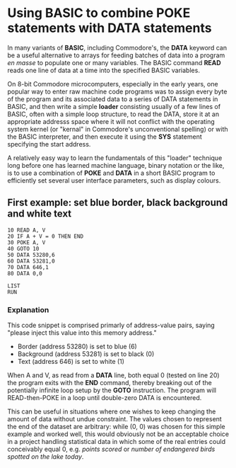 # Using BASIC to combine POKE statements with DATA statements

In many variants of **BASIC**, including Commodore's, the **DATA** keyword can be a useful alternative to arrays for feeding batches of data into a program *en masse* to populate one or many variables.
The BASIC command **READ** reads one line of data at a time into the specified BASIC variables.

On 8-bit Commodore microcomputers, especially in the early years, one popular way to enter raw machine code programs was to assign every byte of the program and its associated data to a series of DATA statements in BASIC, and then write a simple **loader** consisting usually of a few lines of BASIC, often with a simple loop structure, to read the DATA, store it at an appropriate addresss space where it will not conflict with the operating system kernel (or "kernal" in Commodore's unconventional spelling) or with the BASIC interpreter, and then execute it using the **SYS** statement specifying the start address.

A relatively easy way to learn the fundamentals of this "loader" technique long before one has learned machine language, binary notation or the like, is to use a combination of **POKE** and **DATA** in a short BASIC program to efficiently set several user interface parameters, such as display colours.

## First example: set blue border, black background and white text
``` BASIC
10 READ A, V
20 IF A + V = 0 THEN END
30 POKE A, V
40 GOTO 10
50 DATA 53280,6
60 DATA 53281,0
70 DATA 646,1
80 DATA 0,0
```

``` BASIC
LIST
RUN
```

### Explanation
This code snippet is comprised primarly of address-value pairs, saying "please inject this value into this memory address." 
 - Border (address 53280) is set to blue (6)
 - Background (address 53281) is  set to black (0)
 - Text (address 646) is set to white (1)

When A and V, as read from a **DATA** line, both equal 0 (tested on line 20) the program exits with the **END** command, thereby breaking out of the potentially infinite loop setup by the **GOTO** instruction. The program will READ-then-POKE in a loop until double-zero DATA is encountered.

This can be useful in situations where one wishes to keep changing the amount of data without undue constraint. The values chosen to represent the end of the dataset are arbitrary: while (0, 0) was chosen for this simple example and worked well, this would obviously not be an acceptable choice in a project handling statistical data in which some of the real entries could conceivably equal 0, e.g. *points scored* or *number of endangered birds spotted on the lake today*.
